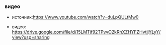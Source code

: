 ### видео

- источник:https://www.youtube.com/watch?v=duLpQULtMw0
+ видео: https://drive.google.com/file/d/15LMTjf92TPvvO2kRhXZHYFZHvtjjYLyY/view?usp=sharing

